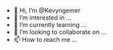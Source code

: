 - 👋 Hi, I’m @Kevyngemer
- 👀 I’m interested in ...
- 🌱 I’m currently learning ...
- 💞️ I’m looking to collaborate on ...
- 📫 How to reach me ...

<!---
Kevyngemer/Kevyngemer is a ✨ special ✨ repository because its `README.md` (this file) appears on your GitHub profile.
You can click the Preview link to take a look at your changes.
--->
